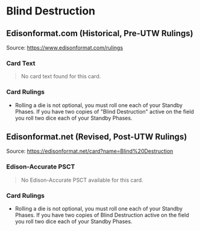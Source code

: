 # Blind Destruction

## Edisonformat.com (Historical, Pre-UTW Rulings)

Source: https://www.edisonformat.com/rulings

### Card Text

> No card text found for this card.

### Card Rulings

*   Rolling a die is not optional, you must roll one each of your Standby Phases. If you have two copies of "Blind Destruction" active on the field you roll two dice each of your Standby Phases.

## Edisonformat.net (Revised, Post-UTW Rulings)

Source: https://edisonformat.net/card?name=Blind%20Destruction

### Edison-Accurate PSCT

> No Edison-Accurate PSCT available for this card.

### Card Rulings

*   Rolling a die is not optional, you must roll one each of your Standby Phases. If you have two copies of Blind Destruction active on the field you roll two dice each of your Standby Phases.
            